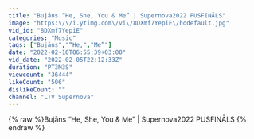 ```yaml
---
title: "Bujāns “He, She, You & Me” | Supernova2022 PUSFINĀLS"
image: "https:\/\/i.ytimg.com\/vi\/8DXmf7YepiE\/hqdefault.jpg"
vid_id: "8DXmf7YepiE"
categories: "Music"
tags: ["Bujāns","“He,","Me”"]
date: "2022-02-10T06:55:39+03:00"
vid_date: "2022-02-05T22:12:33Z"
duration: "PT3M3S"
viewcount: "36444"
likeCount: "506"
dislikeCount: ""
channel: "LTV Supernova"
---
```

{% raw %}Bujāns “He, She, You & Me” | Supernova2022 PUSFINĀLS {% endraw %}
